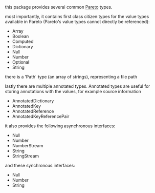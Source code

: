
this package provides several common [Pareto](https://github.com/corno/pareto-documentation) types.

most importantly, it contains first class citizen types for the value types available in Pareto (Pareto's value types cannot directly be referenced):
- Array
- Boolean
- Computed
- Dictionary
- Null
- Number
- Optional
- String

there is a 'Path' type (an array of strings), representing a file path

lastly there are multiple annotated types. Annotated types are useful for storing annotations with the values, for example source information
- AnnotatedDictionary
- AnnotatedKey
- AnnotatedReference
- AnnotatedKeyReferencePair

it also provides the following asynchronous interfaces:
- Null
- Number
- NumberStream
- String
- StringStream

and these synchronous interfaces:
- Null
- Number
- String
